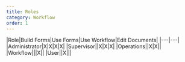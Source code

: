 ```yaml
---
title: Roles
category: Workflow
order: 1
---
```


|Role|Build Forms|Use Forms|Use Workflow|Edit Documents|
|---|---|
|Administrator|X|X|X|X|
|Supervisor||X|X|X|
|Operations||X|X||
|Workflow|||X||
|User||X|||